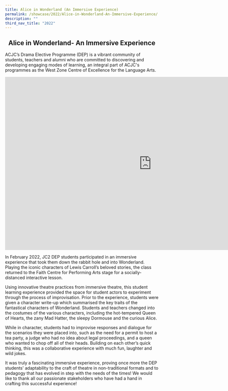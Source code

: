 ```yaml
---
title: Alice in Wonderland (An Immersive Experience)
permalink: /showcase/2022/Alice-in-Wonderland-An-Immersive-Experience/
description: ""
third_nav_title: "2022"
---
```

## <center> Alice in Wonderland- An Immersive Experience </center>

ACJC’s Drama Elective Programme (DEP) is a vibrant community of students, teachers and alumni who are committed to discovering and developing engaging modes of learning, an integral&nbsp;part of ACJC's programmes as the West Zone Centre of Excellence for the Language Arts.

<iframe allowfullscreen="true" height="569" width="960" frameborder="0" src="https://docs.google.com/presentation/d/e/2PACX-1vQ_NTTNt-ffblF3OqupsWsyeTg_x6zfiffWvJeiBYBKLX7iPxLfZVaj7BEFH8pLK1AbcSn9KXjDAeU1/embed?start=false&amp;loop=false&amp;delayms=3000"></iframe>



In February 2022, JC2 DEP students participated in an immersive experience that took them down the rabbit hole and into Wonderland. Playing the iconic characters of Lewis Carroll’s beloved stories, the class returned to the Faith Centre for Performing Arts stage for a socially-distanced interactive lesson.&nbsp; &nbsp;  

  

Using innovative theatre practices from immersive theatre, this student learning experience provided the space for student actors to experiment through the process of improvisation. Prior to the experience, students were given a character write-up which summarised the key traits of the fantastical characters of Wonderland. Students and teachers changed into the costumes of the various characters, including the hot-tempered Queen of Hearts, the zany Mad Hatter, the sleepy Dormouse and the curious Alice.&nbsp;

  

While in character, students had to improvise responses and dialogue for the scenarios they were placed into, such as the need for a permit to host a tea party, a judge who had no idea about legal proceedings, and a queen who wanted to chop off all of their heads. Building on each other’s quick thinking, this was a collaborative experience with much fun, laughter and wild jokes.

  

It was truly a fascinating immersive experience, proving once more the DEP students' adaptability to the craft of theatre in non-traditional formats and to pedagogy that has evolved in step with the needs of the times! We would like to thank all our passionate stakeholders who have had a hand in crafting this successful experience!